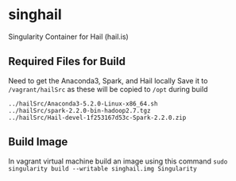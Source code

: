 # singhail
Singularity Container for Hail (hail.is)

## Required Files for Build

Need to get the Anaconda3, Spark, and Hail locally
Save it to `/vagrant/hailSrc` as these will be copied to `/opt` during build
```
../hailSrc/Anaconda3-5.2.0-Linux-x86_64.sh
../hailSrc/spark-2.2.0-bin-hadoop2.7.tgz
../hailSrc/Hail-devel-1f253167d53c-Spark-2.2.0.zip
```

## Build Image
In vagrant virtual machine build an image using this command
```sudo singularity build --writable singhail.img Singularity```
